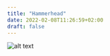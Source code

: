 ```yaml
---
title: "Hammerhead"
date: 2022-02-08T11:26:59+02:00
draft: false
---
```


![alt text](https://hugo-testing-sharks.ams3.digitaloceanspaces.com/hammerhead.jpeg "hammerhead")
